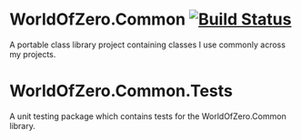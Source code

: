 # WorldOfZero.Common [![Build Status](https://travis-ci.org/runewake2/WorldOfZero.Common.svg?branch=master)](https://travis-ci.org/runewake2/WorldOfZero.Common)
A portable class library project containing classes I use commonly across my projects.

# WorldOfZero.Common.Tests
A unit testing package which contains tests for the WorldOfZero.Common library.
